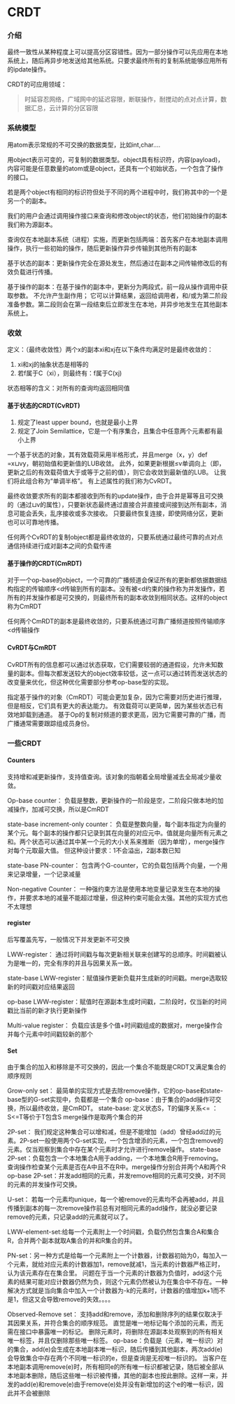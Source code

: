 # CRDT

### 介绍

最终一致性从某种程度上可以提高分区容错性。因为一部分操作可以先应用在本地系统上，随后再异步地发送给其他系统。只要求最终所有的复制系统能够应用所有的ipdate操作。

CRDT的可应用领域：
> 时延容忍网络，广域网中的延迟容限，断联操作，耐搅动的点对点计算，数据汇总，云计算的分区容限


### 系统模型

用atom表示常规的不可交换的数据类型，比如int,char....

用object表示可变的，可复制的数据类型。object具有标识符，内容(payload)，内容可能是任意数量的atom或是object，还具有一个初始状态，一个包含了操作的接口。

若是两个object有相同的标识符但处于不同的两个进程中时，我们称其中的一个是另一个的副本。

我们的用户会通过调用操作接口来查询和修改object的状态，他们初始操作的副本我们称为源副本。

查询仅在本地副本系统（进程）实施，而更新包括两端：首先客户在本地副本调用操作，执行一些初始的操作，随后更新操作异步传输到其他所有的副本

基于状态的副本：更新操作完全在源处发生，然后通过在副本之间传输修改后的有效负载进行传播。

基于操作的副本：在基于操作的副本中，更新分为两段式，前一段从操作调用中获取参数。 不允许产生副作用； 它可以计算结果，返回给调用者，和/或为第二阶段准备参数。第二段则会在第一段结束后立即发生在本地，并异步地发生在其他副本系统上。

### 收敛

定义：（最终收敛性）两个x的副本xi和xj在以下条件均满足时是最终收敛的：
1. xi和xj的抽象状态是相等的
2. 若f属于C（xi），则最终有：f属于C(xj)

状态相等的含义：对所有的查询均返回相同值

#### 基于状态的CRDT(CvRDT)
1. 规定了least upper bound，也就是最小上界
2. 规定了Join Semilattice，它是一个有序集合，且集合中任意两个元素都有最小上界

一个基于状态的对象，其有效载荷采用半格形式，并且merge（x，y）def =x⊔vy，朝初始值和更新值的LUB收敛。 此外，如果更新根据≤v单调向上（即，更新之后的有效载荷值大于或等于之前的值），则它会收敛到最新值的LUB。 让我们将此组合称为“单调半格”。
有上述属性的我们称为CvRDT。

最终收敛要求所有的副本都接收到所有的update操作，由于合并是幂等且可交换的（通过⊔v的属性），只要新状态最终通过直接合并直接或间接到达所有副本，消息可能会丢失，乱序接收或多次接收。 只要最终恢复连接，即使网络分区，更新也可以可靠地传播。

任何两个CvRDT的复制object都是最终收敛的，只要系统通过最终可靠的点对点通信持续进行成对副本之间的负载传递

#### 基于操作的CRDT(CmRDT)
对于一个op-base的object，一个可靠的广播频道会保证所有的更新都依据数据结构指定的传输顺序<d传输到所有的副本。没有被<d约束的操作称为并发操作，若所有的并发操作都是可交换的，则最终所有的副本收敛到相同状态。这样的object称为CmRDT

任何两个CmRDT的副本是最终收敛的，只要系统通过可靠广播频道按照传输顺序<d传输操作

#### CvRDT与CmRDT
CvRDT所有的信息都可以通过状态获取，它们需要较弱的通道假设，允许未知数量的副本。但每次都发送较大的object效率较低，这一点可以通过转而发送状态的改变量来优化，但这种优化需要部分参考op-base型的实现。

指定基于操作的对象（CmRDT）可能会更加复杂，因为它需要对历史进行推理，但是相反，它们具有更大的表达能力。 有效载荷可以更简单，因为某些状态已有效地卸载到通道。 基于Op的复制对频道的要求更高，因为它需要可靠的广播，而广播通常需要跟踪组成员身份。


### 一些CRDT

#### Counters
支持增和减更新操作，支持值查询。该对象的指朝着全局增量减去全局减少量收敛。

Op-base counter：
负载是整数，更新操作的一阶段是空，二阶段只做本地的加减操作，加减可交换，所以是CmRDT

state-base increment-only counter：
负载是整数向量，每个副本指定为向量的某个元。每个副本的操作都只记录到其在向量的对应元中。值就是向量所有元素之和。两个状态可以通过其中某一个元的大小关系来推断（因为单增），merge操作对每个元取最大值。
但这种设计要求：1不会溢出，2副本数已知

state-base PN-counter：
包含两个G-counter，它的负载包括两个向量，一个用来记录增量，一个记录减量

Non-negative Counter：
一种强约束方法是使用本地变量记录发生在本地的操作，并要求本地的减量不能超过增量，但这种约束可能会太强。其他的实现方式也不太理想

#### register
后写覆盖先写，一般情况下并发更新不可交换

LWW-register：
通过将时间戳与每次更新相关联来创建写的总顺序。时间戳被认为是唯一的，完全有序的并且与因果关系一致。

state-base LWW-register：赋值操作更新负载并生成新的时间戳。merge选取较新的时间戳对应结果返回

op-base LWW-register：赋值时在源副本生成时间戳，二阶段时，仅当新的时间戳比当前的新才执行更新操作

Multi-value register：
负载应该是多个值+时间戳组成的数据对，merge操作合并每个元素中时间戳较新的那个

#### Set
由于集合的加入和移除是不可交换的，因此一个集合不能既是CRDT又满足集合的顺序规则

Grow-only set：
最简单的实现方式是去除remove操作，它的op-base和state-base型的G-set实现中，负载都是一个集合
op-base：由于集合的add操作可交换，所以最终收敛，是CmRDT。
state-base:
定义状态S，T的偏序关系<= ：S<=T等价于T包含S
merge操作是取两个集合的并

2P-set：
我们规定这种集合可以增和减，但是不能增加（add）曾经add过的元素。2P-set一般使用两个G-set实现，一个包含增添的元素，一个包含remove的元素。仅当观察到集合中存在某个元素时才允许进行remove操作。
state-base 2P-set：负载包含一个本地集合A用于adding，一个本地集合R用于removing。查询操作检查某个元素是否在A中且不在R中。merge操作分别合并两个A和两个R
op-base 2P-set：并发add相同的元素，并发remove相同的元素可交换，对不同的元素的并发操作可交换。

U-set：
若每一个元素均unique，每一个被remove的元素均不会再被add，并且传播到副本的每一次remove操作前总有对相同元素的add操作，就没必要记录remove的元素，只记录add的元素就可以了。

LWW-element-set:给每一个元素附上一个时间戳，负载仍然包含集合A和集合R，合并两个副本就取A集合的并和R集合的并。

PN-set：另一种方式是给每一个元素附上一个计数器，计数器初始为0，每加入一个元素，就给对应元素的计数器加1，remove就减1，当元素的计数器严格正时，认为该元素存在在集合里。
问题在于当一个元素的计数器为负值时，add这个元素的结果可能对应计数器仍然为负，则这个元素仍然被认为在集合中不存在。一种解决方式就是当向集合中加入一个计数器为-k的元素时，计数器的值增加k+1而不是1，但这又会导致remove的失效。。。。

Observed-Remove set：
支持add和remove，添加和删除序列的结果仅取决于其因果关系，并符合集合的顺序规范。
直觉是唯一地标记每个添加的元素，而无需在接口中暴露唯一的标记。 删除元素时，将删除在源副本处观察到的所有相关唯一标签，并且仅删除那些唯一标签。
op-base：负载是（元素，唯一标识）对的集合，add(e)会生成在本地副本唯一标识，随后传播到其他副本，两次add(e)会导致集合中存在两个不同唯一标识的e，但是查询是无视唯一标识的。
当客户在本地副本调用remove(e)时，所有相同e的所有唯一标识都被记录，随后被全部从本地副本删除，随后这些唯一标识被传播，其他的副本也按此删除。这样一来，并发的add(e)和remove(e)由于remove(e)处并没有新增加的这个e的唯一标识，因此并不会被删除
